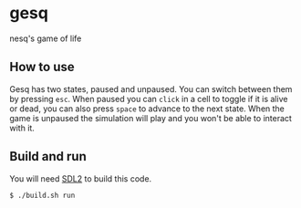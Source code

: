 # gesq
nesq's game of life

## How to use
Gesq has two states, paused and unpaused. You can switch between them by pressing `esc`.
When paused you can `click` in a cell to toggle if it is alive or dead, you can also press `space` to advance to the next state.
When the game is unpaused the simulation will play and you won't be able to interact with it.

## Build and run
You will need [SDL2](https://www.libsdl.org/) to build this code.

```console
$ ./build.sh run
```
